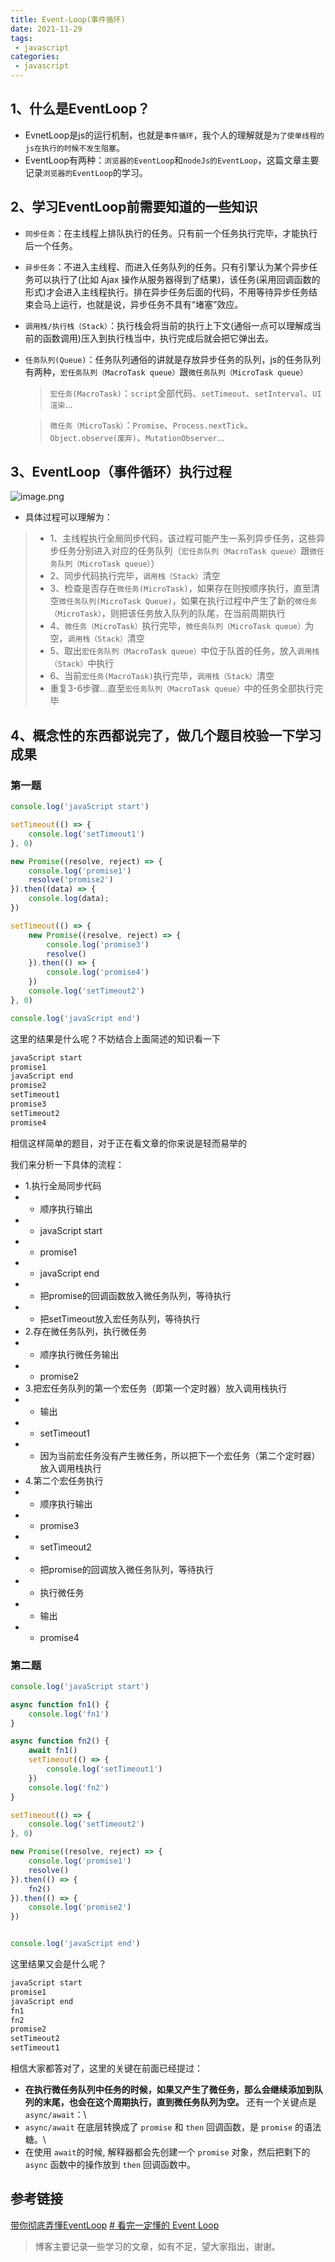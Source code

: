```yaml
---
title: Event-Loop(事件循环)
date: 2021-11-29
tags:
 - javascript
categories: 
 - javascript
---
```


## 1、什么是EventLoop？

- EvnetLoop是js的运行机制，也就是`事件循环`，我个人的理解就是`为了使单线程的js在执行的时候不发生阻塞`。
- EventLoop有两种：`浏览器的EventLoop`和`nodeJs的EventLoop`，这篇文章主要记录`浏览器的EventLoop`的学习。
## 2、学习EventLoop前需要知道的一些知识
- `同步任务`：在主线程上排队执行的任务。只有前一个任务执行完毕，才能执行后一个任务。
- `异步任务`：不进入主线程、而进入任务队列的任务。只有引擎认为某个异步任务可以执行了(比如 Ajax 操作从服务器得到了结果)，该任务(采用回调函数的形式)才会进入主线程执行。排在异步任务后面的代码，不用等待异步任务结束会马上运行，也就是说，异步任务不具有“堵塞”效应。
 - `调用栈/执行栈（Stack）`：执行栈会将当前的执行上下文(通俗一点可以理解成当前的函数调用)压入到执行栈当中，执行完成后就会把它弹出去。
- `任务队列(Queue)`：任务队列通俗的讲就是存放异步任务的队列，js的任务队列有两种，`宏任务队列（MacroTask queue）`跟`微任务队列（MicroTask queue）`
    > `宏任务(MacroTask)`：`script`全部代码、`setTimeout`、`setInterval`、`UI渲染`...
    
    > `微任务（MicroTask）`：`Promise`、`Process.nextTick`、`Object.observe(废弃)`、`MutationObserver`...

## 3、EventLoop（事件循环）执行过程

![image.png](https://p3-juejin.byteimg.com/tos-cn-i-k3u1fbpfcp/9da2fa26db4a42828718f2a345ab257d~tplv-k3u1fbpfcp-watermark.image?)
- 具体过程可以理解为：
>- 1、主线程执行全局同步代码，该过程可能产生一系列异步任务，这些异步任务分别进入对应的任务队列（`宏任务队列（MacroTask queue）`跟`微任务队列（MicroTask queue）`）
>- 2、同步代码执行完毕，`调用栈（Stack）`清空
>- 3、检查是否存在`微任务(MicroTask)`，如果存在则按顺序执行，直至清空`微任务队列(MicroTask Queue)`，如果在执行过程中产生了新的`微任务（MicroTask）`，则把该任务放入队列的队尾，在当前周期执行
>- 4、`微任务（MicroTask）`执行完毕，`微任务队列（MicroTask queue）`为空，`调用栈（Stack）`清空
>- 5、取出`宏任务队列（MacroTask queue）`中位于队首的任务，放入`调用栈（Stack）`中执行
>- 6、当前`宏任务(MacroTask)`执行完毕，`调用栈（Stack）`清空
>-   重复3-6步骤...直至`宏任务队列（MacroTask queue）`中的任务全部执行完毕
## 4、概念性的东西都说完了，做几个题目校验一下学习成果
### 第一题

```js
console.log('javaScript start')

setTimeout(() => {
    console.log('setTimeout1')
}, 0)

new Promise((resolve, reject) => {
    console.log('promise1')
    resolve('promise2')
}).then((data) => {
    console.log(data);
})

setTimeout(() => {
    new Promise((resolve, reject) => {
        console.log('promise3')
        resolve()
    }).then(() => {
        console.log('promise4')
    })
    console.log('setTimeout2')
}, 0)

console.log('javaScript end')
```
这里的结果是什么呢？不妨结合上面简述的知识看一下


```js
javaScript start
promise1
javaScript end
promise2
setTimeout1
promise3
setTimeout2
promise4
```

相信这样简单的题目，对于正在看文章的你来说是轻而易举的

我们来分析一下具体的流程：
- 1.执行全局同步代码
- - 顺序执行输出
- - javaScript start
- - promise1
- - javaScript end
- - 把promise的回调函数放入微任务队列，等待执行
- - 把setTimeout放入宏任务队列，等待执行
- 2.存在微任务队列，执行微任务
- - 顺序执行微任务输出
- - promise2
- 3.把宏任务队列的第一个宏任务（即第一个定时器）放入调用栈执行
- - 输出
- - setTimeout1
- - 因为当前宏任务没有产生微任务，所以把下一个宏任务（第二个定时器）放入调用栈执行
- 4.第二个宏任务执行
- - 顺序执行输出
- - promise3
- - setTimeout2
- - 把promise的回调放入微任务队列，等待执行
- - 执行微任务
- - 输出
- - promise4

### 第二题
```js
console.log('javaScript start')

async function fn1() {
    console.log('fn1')
}

async function fn2() {
    await fn1()
    setTimeout(() => {
        console.log('setTimeout1')
    })
    console.log('fn2')
}

setTimeout(() => {
    console.log('setTimeout2')
}, 0)

new Promise((resolve, reject) => {
    console.log('promise1')
    resolve()
}).then(() => {
    fn2()
}).then(() => {
    console.log('promise2')
})


console.log('javaScript end')
```
这里结果又会是什么呢？


```js
javaScript start
promise1
javaScript end
fn1
fn2
promise2
setTimeout2
setTimeout1
```
相信大家都答对了，这里的关键在前面已经提过：

- **在执行微任务队列中任务的时候，如果又产生了微任务，那么会继续添加到队列的末尾，也会在这个周期执行，直到微任务队列为空。**
还有一个关键点是`async/await`：\
- `async/await` 在底层转换成了 `promise` 和 `then` 回调函数，是 `promise` 的语法糖。\
- 在使用 `await`的时候, 解释器都会先创建一个 `promise` 对象，然后把剩下的 `async` 函数中的操作放到 `then` 回调函数中。


## 参考链接
[带你彻底弄懂EventLoop](https://juejin.cn/post/6844903670291628046#heading-10)
[# 看完一定懂的 Event Loop](https://juejin.cn/post/7008844477314334734#heading-4)


> 博客主要记录一些学习的文章，如有不足，望大家指出，谢谢。